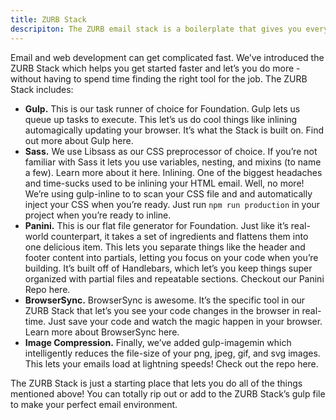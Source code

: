 ```yaml
---
title: ZURB Stack
descripiton: The ZURB email stack is a boilerplate that gives you everything you need to develop and test HTML emails.
---
```


Email and web development can get complicated fast. We’ve introduced the ZURB Stack which helps you get started faster and let’s you do more - without having to spend time finding the right tool for the job. The ZURB Stack includes:

- **Gulp.** This is our task runner of choice for Foundation. Gulp lets us queue up tasks to execute. This let’s us do cool things like inlining automagically updating your browser. It’s what the Stack is built on. Find out more about Gulp here.
- **Sass.** We use Libsass as our CSS preprocessor of choice. If you’re not familiar with Sass it lets you use variables, nesting, and mixins (to name a few). Learn more about it here.
Inlining. One of the biggest headaches and time-sucks used to be inlining your HTML email. Well, no more! We’re using gulp-inline to to scan your CSS file and and automatically inject your CSS when you’re ready. Just run `npm run production` in your project when you’re ready to inline.
- **Panini.** This is our flat file generator for Foundation. Just like it’s real-world counterpart, it takes a set of ingredients and flattens them into one delicious item. This lets you separate things like the header and footer content into partials, letting you focus on your code when you’re building. It’s built off of Handlebars, which let’s you keep things super organized with partial files and repeatable sections. Checkout our Panini Repo here.
- **BrowserSync.** BrowserSync is awesome. It’s the specific tool in our ZURB Stack that let’s you see your code changes in the browser in real-time. Just save your code and watch the magic happen in your browser. Learn more about BrowserSync here.
- **Image Compression.** Finally, we’ve added gulp-imagemin which intelligently reduces the file-size of your png, jpeg, gif, and svg images. This lets your emails load at lightning speeds! Check out the repo here.

The ZURB Stack is just a starting place that lets you do all of the things mentioned above! You can totally rip out or add to the ZURB Stack’s gulp file to make your perfect email environment.
